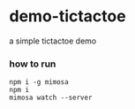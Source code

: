 demo-tictactoe
==============

a simple tictactoe demo

### how to run

    npm i -g mimosa
    npm i
    mimosa watch --server
    
